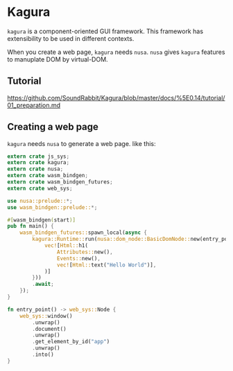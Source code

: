 # Kagura

`kagura` is a component-oriented GUI framework. This framework has extensibility to be used in different contexts.

When you create a web page, `kagura` needs `nusa`. `nusa` gives `kagura` features to manuplate DOM by virtual-DOM.

## Tutorial

<https://github.com/SoundRabbit/Kagura/blob/master/docs/%5E0.14/tutorial/01_preparation.md>

## Creating a web page

`kagura` needs `nusa` to generate a web page. like this:

```rust
extern crate js_sys;
extern crate kagura;
extern crate nusa;
extern crate wasm_bindgen;
extern crate wasm_bindgen_futures;
extern crate web_sys;

use nusa::prelude::*;
use wasm_bindgen::prelude::*;

#[wasm_bindgen(start)]
pub fn main() {
    wasm_bindgen_futures::spawn_local(async {
        kagura::Runtime::run(nusa::dom_node::BasicDomNode::new(entry_point(), |_| {
            vec![Html::h1(
                Attributes::new(),
                Events::new(),
                vec![Html::text("Hello World")],
            )]
        }))
        .await;
    });
}

fn entry_point() -> web_sys::Node {
    web_sys::window()
        .unwrap()
        .document()
        .unwrap()
        .get_element_by_id("app")
        .unwrap()
        .into()
}
```
